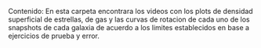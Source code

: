 Contenido: En esta carpeta encontrara los videos con los plots de densidad superficial de estrellas, de gas y las curvas de rotacion de cada uno de los snapshots de cada galaxia de acuerdo a los limites establecidos en base a ejercicios de prueba y error.
